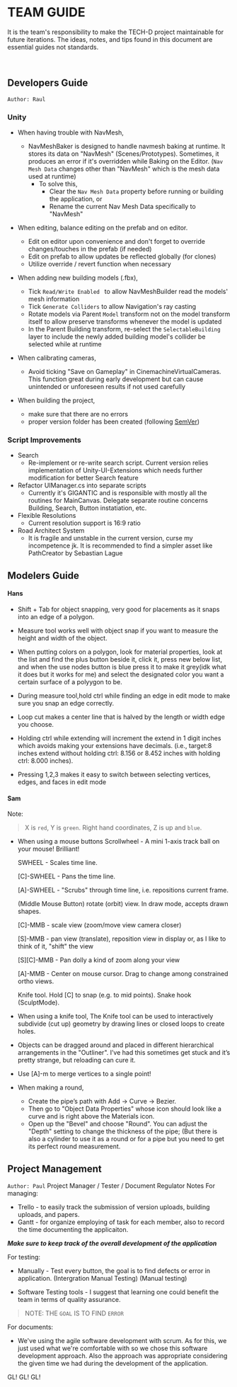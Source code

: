 # TEAM GUIDE
It is the team's responsibility to make the TECH-D project maintainable for future iterations. The ideas, notes, and tips found in this document are essential guides not standards. 

<br>

## Developers Guide
`Author: Raul`
### Unity
- When having trouble with NavMesh,
	- NavMeshBaker is designed to handle navmesh baking at runtime. It stores its data on "NavMesh" (Scenes/Prototypes). Sometimes, it produces an error if it's overridden while Baking on the Editor. (`Nav Mesh Data` changes other than "NavMesh" which is the mesh data used at runtime) 
		- To solve this, 
			- Clear the `Nav Mesh Data` property before running or building the application, or
			- Rename the current Nav Mesh Data specifically to "NavMesh"

- When editing, balance editing on the prefab and on editor.
	- Edit on editor upon convenience and don't forget to override changes/touches in the prefab (if needed)
	- Edit on prefab to allow updates be reflected globally (for clones) 
	- Utilize override / revert function when necessary

- When adding new building models (.fbx), 
	- Tick `Read/Write Enabled ` to allow NavMeshBuilder read the models' mesh information
	- Tick `Generate Colliders` to allow Navigation's ray casting
	- Rotate models via Parent `Model` transform not on the model transform itself to allow preserve transforms whenever the model is updated
	- In the Parent Building transform, re-select the `SelectableBuilding` layer to include the newly added building model's collider be selected while at runtime

- When calibrating cameras,
	- Avoid ticking "Save on Gameplay" in CinemachineVirtualCameras. This function great during early development but can cause unintended or unforeseen results if not used carefully

- When building the project, 
	- make sure that there are no errors
	- proper version folder has been created (following [SemVer](https://semver.org/))

### Script Improvements
- Search
	- Re-implement or re-write search script. Current version relies implementation of Unity-UI-Extensions which needs further modification for better Search feature
- Refactor UIManager.cs into separate scripts
	- Currently it's GIGANTIC and is responsible with mostly all the routines for MainCanvas. Delegate separate routine concerns Building, Search, Button instatiation, etc.
- Flexible Resolutions
	- Current resolution support is 16:9 ratio
- Road Architect System 
	- It is fragile and unstable in the current version, curse my incompetence jk. It is recommended to find a simpler asset like PathCreator by Sebastian Lague


## Modelers Guide
#### Hans
- Shift + Tab for object snapping, very good for placements as it snaps into an edge of a polygon.

- Measure tool works well with object snap if you want to measure the height and width of the object.

- When putting colors on a polygon, look for material properties, look at the list and find the plus button beside it, click it, press new below list, and when the use nodes button is blue press it to make it grey(idk what it does but it works for me) and select the designated color you want a certain surface of a polyygon to be.

- During measure tool,hold ctrl while finding an edge in edit mode to make sure you snap an edge correctly.

- Loop cut makes a center line that is halved by the length or width edge you choose.

- Holding ctrl while extending will increment the extend in 1 digit inches which avoids making your extensions have decimals. (i.e., target:8 inches extend without holding ctrl: 8.156 or 8.452 inches with holding ctrl: 8.000 inches).

- Pressing 1,2,3 makes it easy to switch between selecting vertices, edges, and faces in edit mode
	
#### Sam

Note:
> X is `red`, Y is `green`. Right hand coordinates, Z is up and `blue`.

- When using a mouse buttons
	Scrollwheel - A mini 1-axis track ball on your mouse! Brilliant!

	SWHEEL - Scales time line.

	[C]-SWHEEL - Pans the time line.

	[A]-SWHEEL - "Scrubs" through time line, i.e. repositions current frame.

	(Middle Mouse Button) rotate (orbit) view. In draw mode, accepts drawn shapes.

	[C]-MMB - scale view (zoom/move view camera closer)

	[S]-MMB - pan view (translate), reposition view in display or, as I like to think of it, "shift" the view

	[S][C]-MMB - Pan dolly a kind of zoom along your view

	[A]-MMB - Center on mouse cursor. Drag to change among constrained ortho views.

	Knife tool. Hold [C] to snap (e.g. to mid points). Snake hook (SculptMode).

- When using a knife tool,
	The Knife tool can be used to interactively subdivide (cut up) geometry by drawing lines or closed loops to create holes.

- Objects can be dragged around and placed in different hierarchical arrangements in the "Outliner". I’ve had this sometimes get stuck and it’s pretty strange, but reloading can cure it.

- Use [A]-m to merge vertices to a single point!

- When making a round,
	- Create the pipe’s path with Add → Curve → Bezier. 
	- Then go to "Object Data Properties" whose icon should look like a curve and is right above the Materials icon. 
	- Open up the "Bevel" and choose "Round". You can adjust the "Depth" setting to change the thickness of the pipe;
	(But there is also a cylinder to use it as a round or for a pipe but you need to get its perfect round measurement.


## Project Management
`Author: Paul`
Project Manager / Tester / Document Regulator Notes
For managing:
- Trello - to easily track the submission of version uploads, building uploads, and papers.
- Gantt - for organize employing of task for each member, also to record the time documenting the applicaiton.

***Make sure to keep track of the overall development of the application***


For testing:
- Manually - Test every button, the goal is to find defects or error in application.
	 (Intergration Manual Testing)
	 (Manual testing)
	 
 - Software Testing tools - I suggest that learning one could benefit the team in terms of quality assurance.

> NOTE: THE `GOAL` IS TO FIND `ERROR`

For documents:
- We've using the agile software development with scrum. As for this, we just used what we're comfortable with so we chose this software development approach. Also the approach was appropriate considering the given time we had during the development of the application.

GL! GL! GL!

